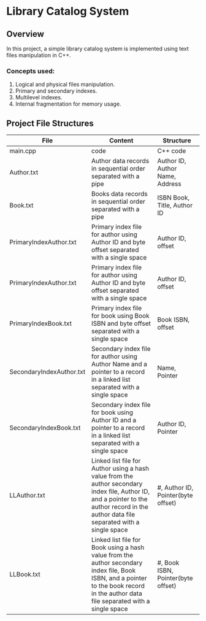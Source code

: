 # Library Catalog System
## Overview
In this project, a simple library catalog system is implemented using text files manipulation in C++.
### Concepts used:
1. Logical and physical files manipulation.
2. Primary and secondary indexes.
3. Multilevel indexes.
4. Internal fragmentation for memory usage.

## Project File Structures
| File | Content | Structure |
| -------- | -------- | -------- |
| main.cpp | code | C++ code |
| Author.txt | Author data records in sequential order separated with a pipe | Author ID, Author Name, Address |
| Book.txt | Books data records in sequential order separated with a pipe | ISBN Book, Title, Author ID |
| PrimaryIndexAuthor.txt | Primary index file for author using Author ID and byte offset separated with a single space | Author ID, offset |
| PrimaryIndexAuthor.txt | Primary index file for author using Author ID and byte offset separated with a single space | Author ID, offset |
| PrimaryIndexBook.txt | Primary index file for book using Book ISBN and byte offset separated with a single space | Book ISBN, offset |
| SecondaryIndexAuthor.txt | Secondary index file for author using Author Name and a pointer to a record in a linked list separated with a single space | Name, Pointer |
| SecondaryIndexBook.txt | Secondary index file for book using Author ID and a pointer to a record in a linked list separated with a single space | Author ID, Pointer |
| LLAuthor.txt | Linked list file for Author using a hash value from the author secondary index file, Author ID, and a pointer to the author record in the author data file separated with a single space | #, Author ID, Pointer(byte offset) |
| LLBook.txt | Linked list file for Book using a hash value from the author secondary index file, Book ISBN, and a pointer to the book record in the author data file separated with a single space | #, Book ISBN, Pointer(byte offset) |






   
